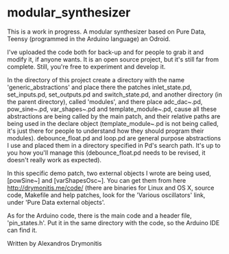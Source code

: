 modular_synthesizer
===================

This is a work in progress. A modular synthesizer based on Pure Data, Teensy (programmed in the Arduino language) an
Odroid.

I've uploaded the code both for back-up and for people to grab it and modify it, if anyone wants. It is an open
source project, but it's still far from complete. Still, you're free to experiment and develop it.

In the directory of this project create a directory with the name 'generic_abstractions' and place there the patches
inlet_state.pd, set_inputs.pd, set_outputs.pd and switch_state.pd, and another directory (in the parent directory),
called 'modules', and there place adc_dac~.pd, pow_sine~.pd, var_shapes~.pd and template_module~.pd, cause all these
abstractions are being called by the main patch, and their relative paths are being used in the declare object
(template_module~.pd is not being called, it's just there for people to understand how they should program their
modules).
debounce_float.pd and loop.pd are general purpose abstractions I use and placed them in a directory specified in Pd's
search path. It's up to you how you'll manage this (debounce_float.pd needs to be revised, it doesn't really work as
expected).

In this specific demo patch, two external objects I wrote are being used, [powSine~] and [varShapesOsc~]. You can get
them from here http://drymonitis.me/code/ (there are binaries for Linux and OS X, source code, Makefile and help
patches, look for the 'Various oscillators' link, under 'Pure Data external objects'.

As for the Arduino code, there is the main code and a header file, 'pin_states.h'. Put it in the same directory with
the code, so the Arduino IDE can find it.

Written by Alexandros Drymonitis
